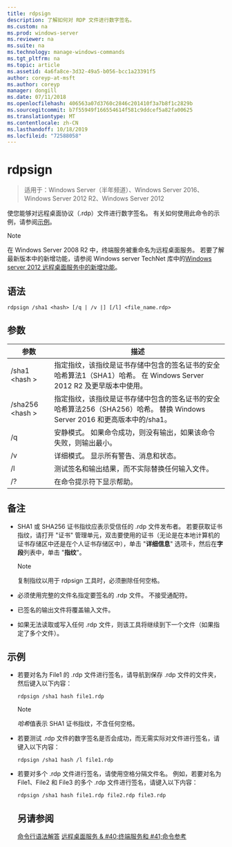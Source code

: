 ```yaml
---
title: rdpsign
description: 了解如何对 RDP 文件进行数字签名。
ms.custom: na
ms.prod: windows-server
ms.reviewer: na
ms.suite: na
ms.technology: manage-windows-commands
ms.tgt_pltfrm: na
ms.topic: article
ms.assetid: 4a6fa8ce-3d32-49a5-b056-bcc1a23391f5
author: coreyp-at-msft
ms.author: coreyp
manager: dongill
ms.date: 07/11/2018
ms.openlocfilehash: 406563a07d3760c2846c201410f3a7b8f1c2829b
ms.sourcegitcommit: b7f55949f166554614f581c9ddcef5a82fa00625
ms.translationtype: MT
ms.contentlocale: zh-CN
ms.lasthandoff: 10/18/2019
ms.locfileid: "72588058"
---
```

# <a name="rdpsign"></a>rdpsign

>适用于：Windows Server（半年频道）、Windows Server 2016、Windows Server 2012 R2、Windows Server 2012

使您能够对远程桌面协议（.rdp）文件进行数字签名。
有关如何使用此命令的示例，请参阅[示例](#BKMK_examples)。

> [!NOTE]
> 在 Windows Server 2008 R2 中，终端服务被重命名为远程桌面服务。 若要了解最新版本中的新增功能，请参阅 Windows server TechNet 库中的[Windows server 2012 远程桌面服务中的新增功能](https://technet.microsoft.com/library/hh831527)。

## <a name="syntax"></a>语法
```
rdpsign /sha1 <hash> [/q | /v |] [/l] <file_name.rdp>
```

## <a name="parameters"></a>参数

|参数|描述|
|-------|--------|
|/sha1 \<hash >|指定指纹，该指纹是证书存储中包含的签名证书的安全哈希算法1（SHA1）哈希。 在 Windows Server 2012 R2 及更早版本中使用。|
|/sha256 \<hash >|指定指纹，该指纹是证书存储中包含的签名证书的安全哈希算法256（SHA256）哈希。 替换 Windows Server 2016 和更高版本中的/sha1。|
|/q|安静模式。 如果命令成功，则没有输出，如果该命令失败，则输出最小。|
|/v|详细模式。 显示所有警告、消息和状态。|
|/l|测试签名和输出结果，而不实际替换任何输入文件。|
|/?|在命令提示符下显示帮助。|

## <a name="remarks"></a>备注
-   SHA1 或 SHA256 证书指纹应表示受信任的 .rdp 文件发布者。 若要获取证书指纹，请打开 "证书" 管理单元，双击要使用的证书（无论是在本地计算机的证书存储区中还是在个人证书存储区中），单击 "**详细信息**" 选项卡，然后在**字段**列表中，单击 "**指纹**"。

    > [!NOTE]
    > 复制指纹以用于 rdpsign 工具时，必须删除任何空格。

-   必须使用完整的文件名指定要签名的 .rdp 文件。 不接受通配符。
-   已签名的输出文件将覆盖输入文件。
-   如果无法读取或写入任何 .rdp 文件，则该工具将继续到下一个文件（如果指定了多个文件）。

## <a name="BKMK_examples"></a>示例
- 若要对名为 File1 的 .rdp 文件进行签名，请导航到保存 .rdp 文件的文件夹，然后键入以下内容：
  ```
  rdpsign /sha1 hash file1.rdp
  ```
  > [!NOTE]
  > *哈希*值表示 SHA1 证书指纹，不含任何空格。
- 若要测试 .rdp 文件的数字签名是否会成功，而无需实际对文件进行签名，请键入以下内容：
  ```
  rdpsign /sha1 hash /l file1.rdp
  ```
- 若要对多个 .rdp 文件进行签名，请使用空格分隔文件名。 例如，若要对名为 File1、File2 和 File3 的多个 .rdp 文件进行签名，请键入以下内容：
  ```
  rdpsign /sha1 hash file1.rdp file2.rdp file3.rdp
  ```
  ## <a name="see-also"></a>另请参阅
  [命令行语法解答](command-line-syntax-key.md)
  [远程桌面服务 & #40;终端服务和 #41;命令参考](remote-desktop-services-terminal-services-command-reference.md)
